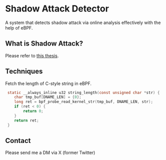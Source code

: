 # Shadow Attack Detector

A system that detects shadow attack via online analysis effectively with the help of eBPF.

## What is Shadow Attack?
Please refer to [this thesis](https://people.engr.tamu.edu/guofei/paper/ShadowAttacks_final-onecolumn.pdf).

## Techniques
Fetch the length of C-style string in eBPF.
```c
 static __always_inline u32 string_length(const unsigned char *str) {
 	char tmp_buf[DNAME_LEN] = {0};
 	long ret = bpf_probe_read_kernel_str(tmp_buf, DNAME_LEN, str);
 	if (ret < 0) {
 		return 0;
 	}
 	return ret;
 }
```

## Contact
Please send me a DM via X (former Twitter)

